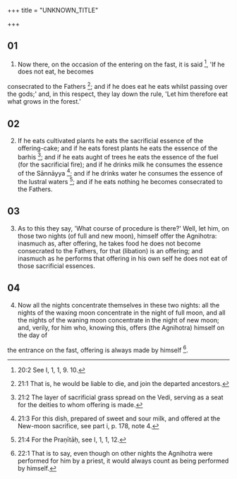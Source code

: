 +++
title = "UNKNOWN_TITLE"

+++


## 01
1. Now there, on the occasion of the entering on the fast, it is said [^fn_114], 'If he does not eat, he becomes

[^fn_114]: 20:2 See I, 1, 1, 9. 10.

consecrated to the Fathers [^fn_115]; and if he does eat he eats whilst passing over the gods;' and, in this respect, they lay down the rule, 'Let him therefore eat what grows in the forest.'

[^fn_115]: 21:1 That is, he would be liable to die, and join the departed ancestors.

## 02
2. If he eats cultivated plants he eats the sacrificial essence of the offering-cake; and if he eats forest plants he eats the essence of the barhis [^fn_116]; and if he eats aught of trees he eats the essence of the fuel (for the sacrificial fire); and if he drinks milk he consumes the essence of the Sānnāyya [^fn_117]; and if he drinks water he consumes the essence of the lustral waters [^fn_118]; and if he eats nothing he becomes consecrated to the Fathers.

[^fn_116]: 21:2 The layer of sacrificial grass spread on the Vedi, serving as a seat for the deities to whom offering is made.

[^fn_117]: 21:3 For this dish, prepared of sweet and sour milk, and offered at the New-moon sacrifice, see part i, p. 178, note 4.

[^fn_118]: 21:4 For the Praṇītāḥ, see I, 1, 1, 12.

## 03
3. As to this they say, 'What course of procedure is there?' Well, let him, on those two nights (of full and new moon), himself offer the Agnihotra: inasmuch as, after offering, he takes food he does not become consecrated to the Fathers, for that (libation) is an offering; and inasmuch as he performs that offering in his own self he does not eat of those sacrificial essences.

## 04
4. Now all the nights concentrate themselves in these two nights: all the nights of the waxing moon concentrate in the night of full moon, and all the nights of the waning moon concentrate in the night of new moon; and, verily, for him who, knowing this, offers (the Agnihotra) himself on the day of

the entrance on the fast, offering is always made by himself [^fn_119].

[^fn_119]: 22:1 That is to say, even though on other nights the Agnihotra were performed for him by a priest, it would always count as being performed by himself.

